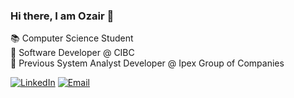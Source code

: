 ### Hi there, I am Ozair 👋
📚 Computer Science Student <br>
🔭 Software Developer @ CIBC <br>
🌱 Previous System Analyst Developer @ Ipex Group of Companies

<a href="https://www.linkedin.com/in/ozair-khan-/" target="_blank"><img alt="LinkedIn" src="https://img.shields.io/badge/LinkedIn-@ozairkhan-blue?style=flat&logo=linkedin"></a>
<a href="mailto:khan3300@mylaurier.ca"><img alt="Email" src="https://img.shields.io/badge/Email-khan3300@mylaurier.ca-blue?style=flat&logo=gmail"></a>
